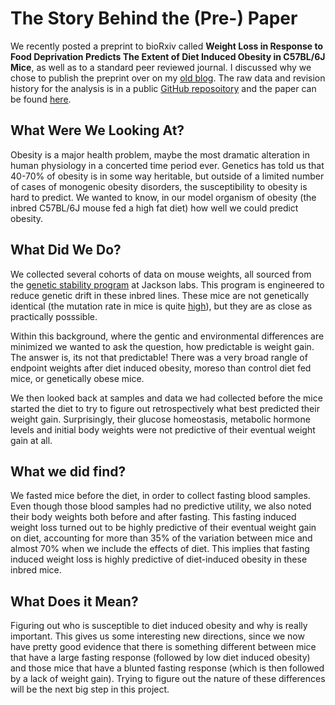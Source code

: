 The Story Behind the (Pre-) Paper
==================================

We recently posted a preprint to bioRxiv called **Weight Loss in Response to Food Deprivation Predicts The Extent of Diet Induced Obesity in C57BL/6J Mice**, as well as to a standard peer reviewed journal.  I discussed why we chose to publish the preprint over on my [old blog](http://dave-bridges.blogspot.com/2014/04/preprints-trying-something-new-in.html).  The raw data and revision history for the analysis is in a public [GitHub reposoitory](http://bridgeslab.github.io/PredictorsDietInducedObesity/) and the paper can be found [here](http://dx.doi.org/10.1101/004283).

What Were We Looking At?
---------------------------
Obesity is a major health problem, maybe the most dramatic alteration in human physiology in a concerted time period ever.  Genetics has told us that 40-70% of obesity is in some way heritable, but outside of a limited number of cases of monogenic obesity disorders, the susceptibility to obesity is hard to predict.  We wanted to know, in our model organism of obesity (the inbred C57BL/6J mouse fed a high fat diet) how well we could predict obesity.

What Did We Do?
---------------------

We collected several cohorts of data on mouse weights, all sourced from the [genetic stability program](http://jaxmice.jax.org/genetichealth/stability.html) at Jackson labs.  This program is engineered to reduce genetic drift in these inbred lines.  These mice are not genetically identical (the mutation rate in mice is quite [high](http://mouseclique.jax.org/dear-jaxy-how-rapid-is-genetic-drift-in-mouse-colonies/)), but they are as close as practically posssible.

Within this background, where the gentic and environmental differences are minimized we wanted to ask the question, how predictable is weight gain.  The answer is, its not that predictable!  There was a very broad rangle of endpoint weights after diet induced obesity, moreso than control diet fed mice, or genetically obese mice.

We then looked back at samples and data we had collected before the mice started the diet to try to figure out retrospectively what best predicted their weight gain.  Surprisingly, their glucose homeostasis, metabolic hormone levels and initial body weights were not predictive of their eventual weight gain at all.  

What we did find?
------------------

We fasted mice before the diet, in order to collect fasting blood samples.   Even though those blood samples had no predictive utility, we also noted their body weights both before and after fasting.  This fasting induced weight loss turned out to be highly predictive of their eventual weight gain on diet, accounting for more than 35% of the variation between mice and almost 70% when we include the effects of diet.  This implies that fasting induced weight loss is highly predictive of diet-induced obesity in these inbred mice.

What Does it Mean?
---------------------

Figuring out who is susceptible to diet induced obesity and why is really important.  This gives us some interesting new directions, since we now have pretty good evidence that there is something different between mice that have a large fasting response (followed by low diet induced obesity) and those mice that have a blunted fasting response (which is then followed by a lack of weight gain).  Trying to figure out the nature of these differences will be the next big step in this project.
